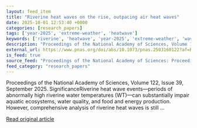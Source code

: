 ```yaml
---
layout: feed_item
title: "Riverine heat waves on the rise, outpacing air heat waves"
date: 2025-10-01 12:53:40 +0000
categories: [research_papers]
tags: ['year-2025', 'extreme-weather', 'heatwave']
keywords: ['riverine', 'heatwave', 'year-2025', 'extreme-weather', 'waves', 'heat']
description: "Proceedings of the National Academy of Sciences, Volume 122, Issue 39, September 2025"
external_url: https://www.pnas.org/doi/abs/10.1073/pnas.2503160122?af=R
is_feed: true
source_feed: "Proceedings of the National Academy of Sciences: Proceedings of the National Academy of Sciences: Table of Contents"
feed_category: "research_papers"
---
```


Proceedings of the National Academy of Sciences, Volume 122, Issue 39, September 2025. SignificanceRiverine heat wave events—periods of abnormally high riverine water temperatures (WT)—can substantially impair aquatic ecosystems, water quality, and food and energy production. However, comprehensive analysis of riverine heat waves is still ...

[Read original article](https://www.pnas.org/doi/abs/10.1073/pnas.2503160122?af=R)
